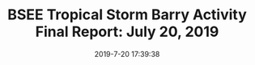 ---
"title": "BSEE Tropical Storm Barry Activity Final Report: July 20, 2019"
"date": "2019-7-20 17:39:38"
"feed_name": "BSEE"
"feed_website": "https://www.bsee.gov/"
"feed_rss": "https://www.bsee.gov/feed/news-items/rss.xml"
"link": "https://www.bsee.gov/newsroom/latest-news/statements-and-releases/press-releases/bsee-tropical-storm-barry-activity-final"
"file": "_posts/2019-7-20-17-39-38_BSEE_c528371b64540654820c8aa2b2e8adf0005d6a72.md"
"accident": "0"
"drilling": "0"
"dead": "0"
"injured": "0"
---